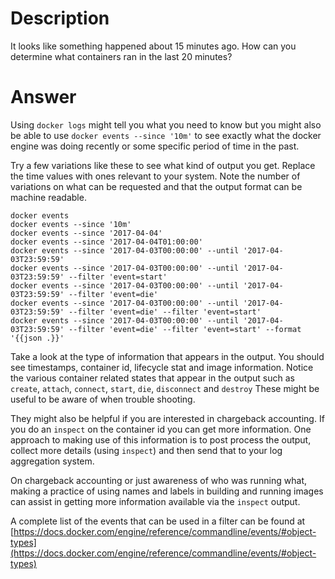 # Description
It looks like something happened about 15 minutes ago.
How can you determine what containers ran in the last 20 minutes?

# Answer
Using  `docker logs` might tell you what you need to know but you might also be able to use `docker events --since '10m'` to see exactly what the docker engine was doing recently or some specific period of time in the past.

Try a few variations like these to see what kind of output you get.
Replace the time values with ones relevant to your system.
Note the number of variations on what can be requested and that the output format can be machine readable.

    docker events
    docker events --since '10m'
    docker events --since '2017-04-04'
    docker events --since '2017-04-04T01:00:00'
    docker events --since '2017-04-03T00:00:00' --until '2017-04-03T23:59:59'
    docker events --since '2017-04-03T00:00:00' --until '2017-04-03T23:59:59' --filter 'event=start'
    docker events --since '2017-04-03T00:00:00' --until '2017-04-03T23:59:59' --filter 'event=die'
    docker events --since '2017-04-03T00:00:00' --until '2017-04-03T23:59:59' --filter 'event=die' --filter 'event=start'
    docker events --since '2017-04-03T00:00:00' --until '2017-04-03T23:59:59' --filter 'event=die' --filter 'event=start' --format '{{json .}}'


Take a look at the type of information that appears in the output.
You should see timestamps, container id, lifecycle stat and image information.
Notice the various container related states that appear in the output such as `create`, `attach`, `connect`, `start`, `die`, `disconnect` and `destroy`
These might be useful to be aware of when trouble shooting.

They might also be helpful if you are interested in chargeback accounting.
If you do an `inspect` on the container id you can get more information.
One approach to making use of this information is to post process the output, collect more details (using `inspect`) and then send that to your log aggregation system.

On chargeback accounting or just awareness of who was running what, making a practice of using names and labels in building and running images can assist in getting more information available via the `inspect` output.

A complete list of the events that can be used in a filter can be found at [https://docs.docker.com/engine/reference/commandline/events/#object-types](https://docs.docker.com/engine/reference/commandline/events/#object-types)

